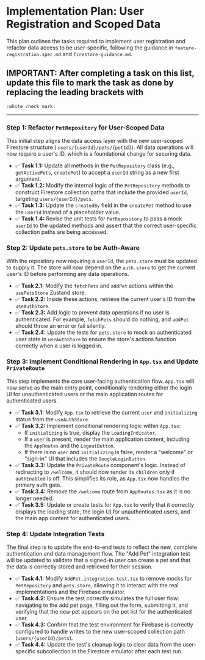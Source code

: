 # Implementation Plan: User Registration and Scoped Data

This plan outlines the tasks required to implement user registration and refactor data access to be user-specific,
following the guidance in `feature-registration.spec.md` and `firestore-guidance.md`.

## IMPORTANT: After completing a task on this list, update this file to mark the task as done by replacing the leading brackets with
`:white_check_mark:`

---

### Step 1: Refactor `PetRepository` for User-Scoped Data

This initial step aligns the data access layer with the new user-scoped Firestore structure (
`users/{userId}/pets/{petId}`). All data operations will now require a user's ID, which is a foundational change for
securing data.

- :white_check_mark: **Task 1.1:** Update all methods in the `PetRepository` class (e.g., `getActivePets`, `createPet`)
  to accept a `userId` string as a new first argument.
- :white_check_mark: **Task 1.2:** Modify the internal logic of the `PetRepository` methods to construct Firestore
  collection paths that include the provided `userId`, targeting `users/{userId}/pets`.
- :white_check_mark: **Task 1.3:** Update the `createdBy` field in the `createPet` method to use the `userId` instead of
  a placeholder value.
- :white_check_mark: **Task 1.4:** Revise the unit tests for `PetRepository` to pass a mock `userId` to the updated
  methods and assert that the correct user-specific collection paths are being accessed.

### Step 2: Update `pets.store` to be Auth-Aware

With the repository now requiring a `userId`, the `pets.store` must be updated to supply it. The store will now depend
on the `auth.store` to get the current user's ID before performing any data operations.

- :white_check_mark: **Task 2.1:** Modify the `fetchPets` and `addPet` actions within the `usePetsStore` Zustand store.
- :white_check_mark: **Task 2.2:** Inside these actions, retrieve the current user's ID from the `useAuthStore`.
- :white_check_mark: **Task 2.3:** Add logic to prevent data operations if no user is authenticated. For example,
  `fetchPets` should do nothing, and `addPet` should throw an error or fail silently.
- :white_check_mark: **Task 2.4:** Update the tests for `pets.store` to mock an authenticated user state in
  `useAuthStore` to ensure the store's actions function correctly when a user is logged in.

### Step 3: Implement Conditional Rendering in `App.tsx` and Update `PrivateRoute`

This step implements the core user-facing authentication flow. `App.tsx` will now serve as the main entry point,
conditionally rendering either the login UI for unauthenticated users or the main application routes for authenticated
users.

- :white_check_mark: **Task 3.1:** Modify `App.tsx` to retrieve the current `user` and `initializing` status from the
  `useAuthStore`.
- :white_check_mark: **Task 3.2:** Implement conditional rendering logic within `App.tsx`:
  - If `initializing` is true, display the `LoadingIndicator`.
  - If a `user` is present, render the main application content, including the `AppRoutes` and the `LogoutButton`.
  - If there is no `user` and `initializing` is false, render a "welcome" or "sign-in" UI that includes the
    `GoogleLoginButton`.
- :white_check_mark: **Task 3.3:** Update the `PrivateRoute` component's logic. Instead of redirecting to `/welcome`, it
  should now render its `children` only if `authEnabled` is off. This simplifies its role, as `App.tsx` now handles the
  primary auth gate.
- :white_check_mark: **Task 3.4:** Remove the `/welcome` route from `AppRoutes.tsx` as it is no longer needed.
- :white_check_mark: **Task 3.5:** Update or create tests for `App.tsx` to verify that it correctly displays the loading
  state, the login UI for unauthenticated users, and the main app content for authenticated users.

### Step 4: Update Integration Tests

The final step is to update the end-to-end tests to reflect the new, complete authentication and data management flow.
The "Add Pet" integration test will be updated to validate that a signed-in user can create a pet and that the data is
correctly stored and retrieved for their session.

- :white_check_mark: **Task 4.1:** Modify `AddPet.integration.test.tsx` to remove mocks for `PetRepository` and
  `pets.store`, allowing it to interact with the real implementations and the Firebase emulator.
- :white_check_mark: **Task 4.2:** Ensure the test correctly simulates the full user flow: navigating to the add pet
  page, filling out the form, submitting it, and verifying that the new pet appears on the pet list for the
  authenticated user.
- :white_check_mark: **Task 4.3:** Confirm that the test environment for Firebase is correctly configured to handle
  writes to the new user-scoped collection path (`users/{userId}/pets`).
- :white_check_mark: **Task 4.4:** Update the test's cleanup logic to clear data from the user-specific subcollection in
  the Firestore emulator after each test run.
